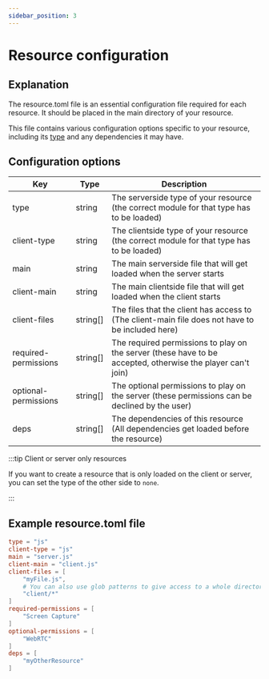 ```yaml
---
sidebar_position: 3
---
```


# Resource configuration

## Explanation

The resource.toml file is an essential configuration file required for each resource.
It should be placed in the main directory of your resource.

This file contains various configuration options specific to your resource, including
its [type](~/general/getting_started/resources#resource-types) and any dependencies it may have.

## Configuration options

| Key                  | Type     | Description                                                                                                 |
|----------------------|----------|-------------------------------------------------------------------------------------------------------------|
| type                 | string   | The serverside type of your resource (the correct module for that type has to be loaded)                    |
| client-type          | string   | The clientside type of your resource (the correct module for that type has to be loaded)                    |
| main                 | string   | The main serverside file that will get loaded when the server starts                                        |
| client-main          | string   | The main clientside file that will get loaded when the client starts                                        |
| client-files         | string[] | The files that the client has access to (The client-main file does not have to be included here)            |
| required-permissions | string[] | The required permissions to play on the server (these have to be accepted, otherwise the player can't join) |
| optional-permissions | string[] | The optional permissions to play on the server (these permissions can be declined by the user)              |
| deps                 | string[] | The dependencies of this resource (All dependencies get loaded before the resource)                         |

:::tip Client or server only resources

If you want to create a resource that is only loaded on the client or server, you can set the type of the other side
to `none`.

:::

## Example resource.toml file

```toml
type = "js"
client-type = "js"
main = "server.js"
client-main = "client.js"
client-files = [
    "myFile.js",
    # You can also use glob patterns to give access to a whole directory
    "client/*"
]
required-permissions = [
    "Screen Capture"
]
optional-permissions = [
    "WebRTC"
]
deps = [
    "myOtherResource"
]
```